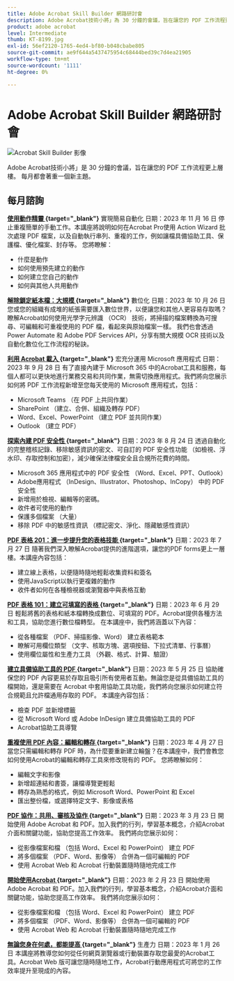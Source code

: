 ```yaml
---
title: Adobe Acrobat Skill Builder 網路研討會
description: Adobe Acrobat技術小將」為 30 分鐘的會議，旨在讓您的 PDF 工作流程更上層樓
product: adobe acrobat
level: Intermediate
thumb: KT-8199.jpg
exl-id: 56ef2120-1765-4ed4-bf80-b048cbabe805
source-git-commit: ae9f644a5437475954c68444bed39c7d4ea21905
workflow-type: tm+mt
source-wordcount: '1111'
ht-degree: 0%

---
```


# Adobe Acrobat Skill Builder 網路研討會

![Acrobat Skill Builder 影像](../assets/sbacrobatwebinars.png)

Adobe Acrobat技術小將」是 30 分鐘的會議，旨在讓您的 PDF 工作流程更上層樓。 每月都會著重一個新主題。

## 每月諮詢

**[使用動作精靈 ](https://teamwork.adobe.com/adobe-acrobat-skill-builder/attendease/networking/experience/41d505bb-252a-4e26-9576-6ae82293e6c9/97be1628-5cb6-44be-ac61-c0cc26fbb58d){target="_blank"}** 實現簡易自動化
日期：2023 年 11 月 16 日
停止重複簡單的手動工作。本講座將說明如何在Acrobat Pro使用 Action Wizard 批次處理 PDF 檔案，以及自動執行串列、重複的工作，例如讓檔具備協助工具、保護檔、優化檔案、封存等。 您將瞭解：

* 什麼是動作
* 如何使用預先建立的動作
* 如何建立您自己的動作
* 如何與其他人共用動作

**[解除鎖定紙本檔：大規模 ](https://teamwork.adobe.com/adobe-acrobat-skill-builder/attendease/networking/experience/46e148fe-92c0-4d79-ac83-8888e9f0521e/dfcf3b90-4390-4c6e-abd9-20ba6e913dc1){target="_blank"}** 數位化
日期：2023 年 10 月 26 日
您或您的組織有成堆的紙張需要匯入數位世界，以便讓您和其他人更容易存取嗎？瞭解Acrobat如何使用光學字元辨識 （OCR） 技術，將掃描的檔案轉換為可搜尋、可編輯和可重複使用的 PDF 檔，看起來與原始檔案一樣。 我們也會透過 Power Automate 和 Adobe PDF Services API，分享有關大規模 OCR 技術以及自動化數位化工作流程的秘訣。

**[利用 Acrobat 載入 ](https://teamwork.adobe.com/adobe-acrobat-skill-builder/attendease/networking/experience/8b4ea780-6e4d-48b6-8c70-ea10245a5a64/b4fe64de-3614-4a6d-94c6-ff6612ac07fb){target="_blank"}** 宏充分運用 Microsoft 應用程式
日期：2023 年 9 月 28 日
有了直接內建于 Microsoft 365 中的Acrobat工具和服務，每個人都可以更快地進行業務交易和共同作業，無需切換應用程式。我們將向您展示如何將 PDF 工作流程新增至您每天使用的 Microsoft 應用程式，包括：

* Microsoft Teams （在 PDF 上共同作業）
* SharePoint （建立、合併、組織及轉存 PDF）
* Word、Excel、PowerPoint （建立 PDF 並共同作業）
* Outlook （建立 PDF）

**[探索內建 PDF 安全性 ](https://teamwork.adobe.com/adobe-acrobat-skill-builder/attendease/networking/experience/b454ab64-9c2e-4aec-bcf9-ca82e3a6b869/3a456ace-042e-41c8-8e8c-d285e9ba0ab8){target="_blank"}**
日期：2023 年 8 月 24 日
透過自動化的完整稽核記錄、移除敏感資訊的密文、可自訂的 PDF 安全性功能 （如檢視、浮水印、存取控制和加密），減少確保法律檔安全且合規所花費的時間。

* Microsoft 365 應用程式中的 PDF 安全性 （Word、Excel、PPT、Outlook）
* Adobe應用程式 （InDesign、Illustrator、Photoshop、InCopy） 中的 PDF 安全性
* 新增用於檢視、編輯等的密碼。
* 收件者可使用的動作
* 保護多個檔案 （大量）
* 移除 PDF 中的敏感性資訊 （標記密文、淨化、隱藏敏感性資訊）

**[PDF 表格 201：進一步提升您的表格技能 ](https://adobe-acrobat-skill-builder.joinus.adobeevents.com/attendease/networking/experience/32518a73-e152-42b5-825c-b31ce53ab1f2/b9966934-6a5b-49c2-a9b0-d434543ce7f4){target="_blank"}**
日期：2023 年 7 月 27 日
隨著我們深入瞭解Acrobat提供的進階選項，讓您的PDF forms更上一層樓。本講座內容包括：

* 建立線上表格，以便隨時隨地輕鬆收集資料和簽名
* 使用JavaScript以執行更複雜的動作
* 收件者如何在各種檢視器或瀏覽器中與表格互動

**[PDF 表格 101：建立可填寫的表格 ](https://adobe-acrobat-skill-builder.joinus.adobeevents.com/attendease/networking/experience/795f4bc7-db42-4022-a624-8a53c51174c6/9d685d0f-4a5b-4236-a1ef-081d1403fb41){target="_blank"}**
日期：2023 年 6 月 29 日
輕鬆將舊的表格和紙本檔轉換成數位、可填寫的 PDF。Acrobat提供各種方法和工具，協助您進行數位檔轉型。 在本講座中，我們將涵蓋以下內容：

* 從各種檔案 （PDF、掃描影像、Word） 建立表格範本
* 瞭解可用欄位類型 （文字、核取方塊、選項按鈕、下拉式清單、行事曆）
* 使用欄位屬性和生產力工具 （外觀、格式、計算、驗證）

**[建立具備協助工具的 PDF ](https://teamwork.adobe.com/adobe-acrobat-skill-builder/attendease/networking/experience/4ff4d607-8c9f-47dd-ac4f-3b351a0a0fe3/2eb92255-d963-4ff7-b278-2a95a11db755){target="_blank"}**
日期：2023 年 5 月 25 日
協助確保您的 PDF 內容更易於存取且吸引所有使用者互動。無論您是從具備協助工具的檔開始，還是需要在 Acrobat 中套用協助工具功能，我們將向您展示如何建立符合規範且允許檔通用存取的 PDF。 本講座內容包括：

* 檢查 PDF 並新增標籤
* 從 Microsoft Word 或 Adobe InDesign 建立具備協助工具的 PDF
* Acrobat協助工具導覽

**[重複使用 PDF 內容：編輯和轉存 ](https://adobe-acrobat-skill-builder.joinus.adobeevents.com/attendease/networking/experience/aac3b9af-7d54-4ea5-a6fa-61bc7acea87f/8d7341ee-ff0f-492a-b3fd-935bd11d4ed0){target="_blank"}**
日期：2023 年 4 月 27 日
當您只需編輯和轉存 PDF 時，為什麼要重新建立輪盤？在本講座中，我們會教您如何使用Acrobat的編輯和轉存工具來修改現有的 PDF。 您將瞭解如何：

* 編輯文字和影像
* 新增超連結和書簽，讓檔導覽更輕鬆
* 轉存為熟悉的格式，例如 Microsoft Word、PowerPoint 和 Excel
* 匯出整份檔，或選擇特定文字、影像或表格

**[PDF 協作：共用、審核及協作 ](https://adobe-acrobat-skill-builder.joinus.adobeevents.com/attendease/networking/experience/0ef4709b-0a04-418e-a185-7efdd676c2dd/6a95bece-6f24-46f5-a17f-b408464281be){target="_blank"}**
日期：2023 年 3 月 23 日
開始使用 Adobe Acrobat 和 PDF。加入我們的行列，學習基本概念，介紹Acrobat介面和關鍵功能，協助您提高工作效率。 我們將向您展示如何：

* 從影像檔案和檔 （包括 Word、Excel 和 PowerPoint） 建立 PDF
* 將多個檔案 （PDF、Word、影像等） 合併為一個可編輯的 PDF
* 使用 Acrobat Web 和 Acrobat 行動裝置隨時隨地完成工作

**[開始使用Acrobat ](https://adobe-acrobat-skill-builder.joinus.adobeevents.com/attendease/networking/experience/5d8acc24-47a1-4db8-b419-8587bfb12708/fe8ec392-f29a-4e25-b7a3-61f48eea45ab){target="_blank"}**
日期：2023 年 2 月 23 日
開始使用 Adobe Acrobat 和 PDF。加入我們的行列，學習基本概念，介紹Acrobat介面和關鍵功能，協助您提高工作效率。 我們將向您展示如何：

* 從影像檔案和檔 （包括 Word、Excel 和 PowerPoint） 建立 PDF
* 將多個檔案 （PDF、Word、影像等） 合併為一個可編輯的 PDF
* 使用 Acrobat Web 和 Acrobat 行動裝置隨時隨地完成工作

**[無論您身在何處，都能提高 ](https://adobe-acrobat-skill-builder.joinus.adobeevents.com/attendease/networking/experience/9ab6c7a2-5ca2-4670-9a33-2ac11a1cb542/0b591876-aeae-45af-b41a-07a8326043f2){target="_blank"}** 生產力
日期：2023 年 1 月 26 日
本講座將教導您如何從任何網頁瀏覽器或行動裝置存取您最愛的Acrobat工具。Acrobat Web 版可讓您隨時隨地工作，Acrobat行動應用程式可將您的工作效率提升至現成的內容。